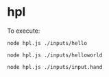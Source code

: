 # hpl

To execute:

`node hpl.js ./inputs/hello`

`node hpl.js ./inputs/helloworld`

`node hpl.js ./inputs/input.hand`

